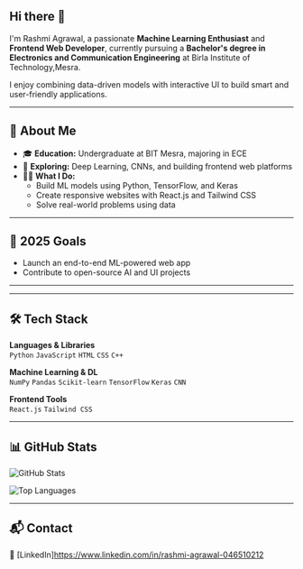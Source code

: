 ## Hi there 👋

I'm Rashmi Agrawal, a passionate **Machine Learning Enthusiast** and **Frontend Web Developer**, currently pursuing a **Bachelor's degree in Electronics and Communication Engineering** at Birla Institute of Technology,Mesra.

I enjoy combining data-driven models with interactive UI to build smart and user-friendly applications.

---

## 💼 About Me

- 🎓 **Education:** Undergraduate at BIT Mesra, majoring in ECE  
- 🧠 **Exploring:** Deep Learning, CNNs, and building frontend web platforms  
- 🧑‍💻 **What I Do:**  
  - Build ML models using Python, TensorFlow, and Keras  
  - Create responsive websites with React.js and Tailwind CSS  
  - Solve real-world problems using data  

---

## 🎯 2025 Goals

- Launch an end-to-end ML-powered web app    
- Contribute to open-source AI and UI projects  

---



---

## 🛠️ Tech Stack

**Languages & Libraries**  
`Python` `JavaScript` `HTML` `CSS` `C++`  

**Machine Learning & DL**  
`NumPy` `Pandas` `Scikit-learn` `TensorFlow` `Keras` `CNN`  

**Frontend Tools**  
`React.js` `Tailwind CSS` 

---

## 📊 GitHub Stats

![GitHub Stats](https://github-readme-stats.vercel.app/api?username=RashmiAg27&show_icons=true&theme=radical)

![Top Languages](https://github-readme-stats.vercel.app/api/top-langs/?username=RashmiAg27&layout=compact&theme=radical)

---
## 📬 Contact
 🔗 [LinkedIn]https://www.linkedin.com/in/rashmi-agrawal-046510212
<!--
**RashmiAg27/RashmiAg27** is a ✨ _special_ ✨ repository because its `README.md` (this file) appears on your GitHub profile.

Here are some ideas to get you started:

- 🔭 I’m currently working on ...
- 🌱 I’m currently learning ...
- 👯 I’m looking to collaborate on ...
- 🤔 I’m looking for help with ...
- 💬 Ask me about ...
- 📫 How to reach me: ...
- 😄 Pronouns: ...
- ⚡ Fun fact: ...
-->
